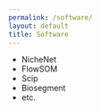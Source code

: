 ```yaml
---
permalink: /software/
layout: default
title: Software
---
```

- NicheNet
- FlowSOM
- Scip
- Biosegment
- etc.